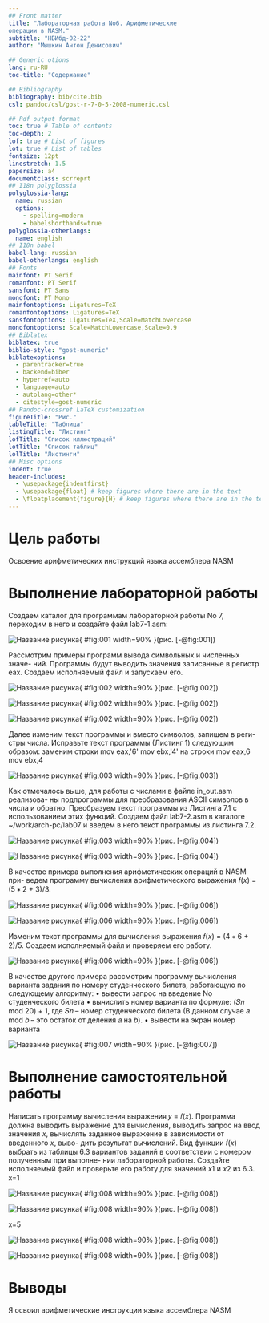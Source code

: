 ```yaml
---
## Front matter
title: "Лабораторная работа No6. Арифметические
операции в NASM."
subtitle: "НБИбд-02-22"
author: "Мышкин Антон Денисович"

## Generic otions
lang: ru-RU
toc-title: "Содержание"

## Bibliography
bibliography: bib/cite.bib
csl: pandoc/csl/gost-r-7-0-5-2008-numeric.csl

## Pdf output format
toc: true # Table of contents
toc-depth: 2
lof: true # List of figures
lot: true # List of tables
fontsize: 12pt
linestretch: 1.5
papersize: a4
documentclass: scrreprt
## I18n polyglossia
polyglossia-lang:
  name: russian
  options:
	- spelling=modern
	- babelshorthands=true
polyglossia-otherlangs:
  name: english
## I18n babel
babel-lang: russian
babel-otherlangs: english
## Fonts
mainfont: PT Serif
romanfont: PT Serif
sansfont: PT Sans
monofont: PT Mono
mainfontoptions: Ligatures=TeX
romanfontoptions: Ligatures=TeX
sansfontoptions: Ligatures=TeX,Scale=MatchLowercase
monofontoptions: Scale=MatchLowercase,Scale=0.9
## Biblatex
biblatex: true
biblio-style: "gost-numeric"
biblatexoptions:
  - parentracker=true
  - backend=biber
  - hyperref=auto
  - language=auto
  - autolang=other*
  - citestyle=gost-numeric
## Pandoc-crossref LaTeX customization
figureTitle: "Рис."
tableTitle: "Таблица"
listingTitle: "Листинг"
lofTitle: "Список иллюстраций"
lotTitle: "Список таблиц"
lolTitle: "Листинги"
## Misc options
indent: true
header-includes:
  - \usepackage{indentfirst}
  - \usepackage{float} # keep figures where there are in the text
  - \floatplacement{figure}{H} # keep figures where there are in the text
---
```


# Цель работы

Освоение арифметических инструкций языка ассемблера NASM

# Выполнение лабораторной работы

Создаем каталог для программам лабораторной работы No 7, переходим в
него и создайте файл lab7-1.asm:

![Название рисунка](image/1.png){ #fig:001 width=90% }(рис. [-@fig:001])

Рассмотрим примеры программ вывода символьных и численных значе-
ний. Программы будут выводить значения записанные в регистр eax.
Создаем исполняемый файл и запускаем его.

![Название рисунка](image/2.png){ #fig:002 width=90% }(рис. [-@fig:002])

![Название рисунка](image/2-1.png){ #fig:002 width=90% }(рис. [-@fig:002])

![Название рисунка](image/2-2.png){ #fig:002 width=90% }(рис. [-@fig:002])

Далее изменим текст программы и вместо символов, запишем в реги-
стры числа. Исправьте текст программы (Листинг 1) следующим образом:
заменим строки
mov eax,'6'
mov ebx,'4'
на строки
mov eax,6
mov ebx,4

![Название рисунка](image/3.png){ #fig:003 width=90% }(рис. [-@fig:003])

Как отмечалось выше, для работы с числами в файле in_out.asm реализова-
ны подпрограммы для преобразования ASCII символов в числа и обратно.
Преобразуем текст программы из Листинга 7.1 с использованием этих
функций.
Создаем файл lab7-2.asm в каталоге ~/work/arch-pc/lab07 и введем в него
текст программы из листинга 7.2.

![Название рисунка](image/4-1.png){ #fig:003 width=90% }(рис. [-@fig:004])

![Название рисунка](image/4.png){ #fig:003 width=90% }(рис. [-@fig:004])

В качестве примера выполнения арифметических операций в NASM при-
ведем программу вычисления арифметического выражения 𝑓(𝑥) = (5 ∗ 2 +
3)/3.

![Название рисунка](image/6.png){ #fig:006 width=90% }(рис. [-@fig:006])

![Название рисунка](image/6-1.png){ #fig:006 width=90% }(рис. [-@fig:006])

Изменим текст программы для вычисления выражения 𝑓(𝑥) = (4 ∗ 6 + 2)/5.
Создаем исполняемый файл и проверяем его работу.

![Название рисунка](image/6-3.png){ #fig:006 width=90% }(рис. [-@fig:006])

 В качестве другого примера рассмотрим программу вычисления варианта
 задания по номеру студенческого билета, работающую по следующему
алгоритму:
• вывести запрос на введение No студенческого билета
• вычислить номер варианта по формуле: (𝑆𝑛 mod 20) + 1, где 𝑆𝑛 –
номер студенческого билета (В данном случае 𝑎 mod 𝑏 – это остаток
от деления 𝑎 на 𝑏).
• вывести на экран номер варианта

![Название рисунка](image/7.png){ #fig:007 width=90% }(рис. [-@fig:007])

# Выполнение самостоятельной работы

 Написать программу вычисления выражения 𝑦 = 𝑓(𝑥). Программа должна
выводить выражение для вычисления, выводить запрос на ввод значения
𝑥, вычислять заданное выражение в зависимости от введенного 𝑥, выво-
дить результат вычислений. Вид функции 𝑓(𝑥) выбрать из таблицы 6.3
вариантов заданий в соответствии с номером полученным при выполне-
нии лабораторной работы. Создайте исполняемый файл и проверьте его
работу для значений 𝑥1 и 𝑥2 из 6.3.
x=1

![Название рисунка](image/8.png){ #fig:008 width=90% }(рис. [-@fig:008])

![Название рисунка](image/8-1.png){ #fig:008 width=90% }(рис. [-@fig:008])

x=5

![Название рисунка](image/8-2.png){ #fig:008 width=90% }(рис. [-@fig:008])

![Название рисунка](image/8-3.png){ #fig:008 width=90% }(рис. [-@fig:008])



# Выводы

Я освоил арифметические инструкции языка ассемблера NASM


